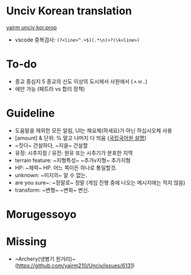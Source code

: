 # Unciv Korean translation
[yairm unciv kor.prop](https://github.com/yairm210/Unciv/blob/master/android/assets/jsons/translations/Korean.properties)
- vscode 중복검사: ```(?<line>^.+$)(.*\n)+?(\k<line>)```

# To-do
- 종교 중심지 5 종교의 신도 이상의 도시에서 사원에서 (ㅅㅂ..)
- 에만 가능 (페트라 vs 합리 정책)

# Guideline
- 도움말을 제외한 모든 알림, UI는 해요체(하세요)가 아닌 하십시오체 사용
- [amount] & 단위: % 말고 나머지 다 띄움 ([국립국어원 설명](https://www.korean.go.kr/front/onlineQna/onlineQnaView.do?mn_id=216&qna_seq=117010))
- ~짓다~ 건설하다, ~지을~ 건설할
- 유정: 시추지점 / 유전: 원유 또는 시추기가 분포한 지역
- terrain feature: ~지형특성~ ~추가v지형~ 추가지형
- HP: ~체력~ HP. 어느 쪽이든 하나로 통일할것.
- unknown: ~미지의~ 알 수 없는.
- are you sure~: ~정말로~ 정말 (게임 진행 중에 나오는 메시지에는 적지 않음)
- transform: ~변형~ ~변화~ 변신.

# Morugessoyo

# Missing
- ~Archery(냉병기 원거리)~ (https://github.com/yairm210/Unciv/issues/6131)

